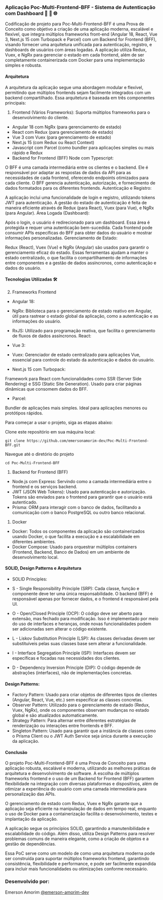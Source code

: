 ### Aplicação Poc-Multi-Frontend-BFF - Sistema de Autenticação com Dashboard 🚀 🔄 🌐

Codificação de projeto para Poc-Multi-Frontend-BFF é uma Prova de Conceito como objetivo a criação de uma aplicação moderna, escalável e flexível, que integra múltiplos frameworks front-end (Angular 18, React, Vue 3, Next.js 15 com Turbopack e Parcel) com um Backend for Frontend (BFF), visando fornecer uma arquitetura unificada para autenticação, registro, e dashboards de usuários com áreas logadas. A aplicação utiliza Redux, Vuex, e NgRx para gerenciar o estado em cada frontend, além de ser completamente containerizada com Docker para uma implementação simples e robusta.


#### Arquitetura
A arquitetura da aplicação segue uma abordagem modular e flexível, permitindo que múltiplos frontends sejam facilmente integrados com um backend compartilhado. Essa arquitetura é baseada em três componentes principais:

1. Frontend (Vários Frameworks): Suporta múltiplos frameworks para o desenvolvimento do cliente.

- Angular 18 com NgRx (para gerenciamento de estado)
- React com Redux (para gerenciamento de estado)
- Vue 3 com Vuex (para gerenciamento de estado)
- Next.js 15 (com Redux ou React Context)
- Javascript com Parcel (como bundler para aplicações simples ou mais rápido e Redux
- Backend for Frontend (BFF) Node com Typescript:

O BFF é uma camada intermediária entre os clientes e o backend. Ele é responsável por adaptar as respostas de dados da API para as necessidades de cada frontend, oferecendo endpoints otimizados para cada cliente.
O BFF gerencia autenticação, autorização, e fornecimento de dados formatados para os diferentes frontends.
Autenticação e Registro:

A aplicação inclui uma funcionalidade de login e registro, utilizando tokens JWT para autenticação. A gestão do estado de autenticação é feita de maneira eficiente através de Redux (para React), Vuex (para Vue), e NgRx (para Angular).
Área Logada (Dashboard):

Após o login, o usuário é redirecionado para um dashboard. Essa área é protegida e requer uma autenticação bem-sucedida. Cada frontend pode consumir APIs específicas do BFF para obter dados do usuário e mostrar informações personalizadas.
Gerenciamento de Estado:

Redux (React), Vuex (Vue) e NgRx (Angular) são usados para garantir o gerenciamento eficaz do estado. Essas ferramentas ajudam a manter o estado centralizado, o que facilita o compartilhamento de informações entre componentes e a gestão de dados assíncronos, como autenticação e dados do usuário.

  #### Tecnologias Utilizadas 🛠
  

2. Frameworks Frontend

- Angular 18:

- NgRx: Biblioteca para o gerenciamento de estado reativo em Angular, útil para rastrear o estado global da aplicação, como a autenticação e as informações do usuário.
- RxJS: Utilizado para programação reativa, que facilita o gerenciamento de fluxos de dados assíncronos.
React:


- Vue 3:

- Vuex: Gerenciador de estado centralizado para aplicações Vue, essencial para controle do estado da autenticação e dados do usuário.


- Next.js 15 com Turbopack:

Framework para React com funcionalidades como SSR (Server Side Rendering) e SSG (Static Site Generation). Usado para criar páginas dinâmicas que consomem dados do BFF.

- Parcel:

Bundler de aplicações mais simples. Ideal para aplicações menores ou protótipos rápidos.

Para começar a usar o projeto, siga as etapas abaixo:

Clone este repositório em sua máquina local:
```
git clone https://github.com/emersonamorim-dev/Poc-Multi-Frontend-BFF.git
```
Navegue até o diretório do projeto

```
cd Poc-Multi-Frontend-BFF
```


1. Backend for Frontend (BFF)
- Node.js com Express: Servindo como a camada intermediária entre o frontend e os serviços backend.
- JWT (JSON Web Tokens): Usado para autenticação e autorização. Tokens são enviados para o frontend para garantir que o usuário está autenticado.
- Prisma: ORM para interagir com o banco de dados, facilitando a comunicação com o banco PostgreSQL ou outro banco relacional.

1. Docker
- Docker: Todos os componentes da aplicação são containerizados usando Docker, o que facilita a execução e a escalabilidade em diferentes ambientes.
- Docker Compose: Usado para orquestrar múltiplos containers (Frontend, Backend, Banco de Dados) em um ambiente de desenvolvimento local.


#### SOLID, Design Patterns e Arquitetura

- SOLID Principles:

- S - Single Responsibility Principle (SRP): Cada classe, função e componente deve ter uma única responsabilidade. O backend (BFF) é responsável apenas por fornecer dados, e o frontend é responsável pela UI.
- O - Open/Closed Principle (OCP): O código deve ser aberto para extensão, mas fechado para modificação. Isso é implementado por meio do uso de interfaces e heranças, onde novas funcionalidades podem ser adicionadas sem alterar o código existente.
- L - Liskov Substitution Principle (LSP): As classes derivadas devem ser substituíveis pelas suas classes base sem alterar a funcionalidade.
- I - Interface Segregation Principle (ISP): Interfaces devem ser específicas e focadas nas necessidades dos clientes.
- D - Dependency Inversion Principle (DIP): O código depende de abstrações (interfaces), não de implementações concretas.

#### Design Patterns:

- Factory Pattern: Usado para criar objetos de diferentes tipos de clientes (Angular, React, Vue, etc.) sem especificar as classes concretas.
- Observer Pattern: Utilizado para o gerenciamento de estado (Redux, Vuex, NgRx), onde os componentes observam mudanças no estado global e são atualizados automaticamente.
- Strategy Pattern: Para alternar entre diferentes estratégias de renderização ou interações entre frontends e BFF.
- Singleton Pattern: Usado para garantir que a instância de classes como o Prisma Client ou o JWT Auth Service seja única durante a execução da aplicação.


#### Conclusão

O projeto Poc-Multi-Frontend-BFF é uma Prova de Conceito para uma aplicação robusta, escalável e moderna, utilizando as melhores práticas de arquitetura e desenvolvimento de software. A escolha de múltiplos frameworks frontend e o uso de um Backend for Frontend (BFF) garantem flexibilidade na integração com diversas plataformas e dispositivos, além de otimizar a experiência do usuário com uma camada intermediária para personalização das APIs.

O gerenciamento de estado com Redux, Vuex e NgRx garante que a aplicação seja eficiente na manipulação de dados em tempo real, enquanto o uso de Docker para a containerização facilita o desenvolvimento, testes e implantação da aplicação.

A aplicação segue os princípios SOLID, garantindo a manutenibilidade e escalabilidade do código. Além disso, utiliza Design Patterns para resolver problemas comuns de maneira elegante, como a criação de objetos e a gestão de dependências.

Essa PoC serve como um modelo de como uma arquitetura moderna pode ser construída para suportar múltiplos frameworks frontend, garantindo consistência, flexibilidade e performance, e pode ser facilmente expandida para incluir mais funcionalidades ou otimizações conforme necessário.

### Desenvolvido por:

Emerson Amorim [@emerson-amorim-dev](https://www.linkedin.com/in/emerson-amorim-dev/)
